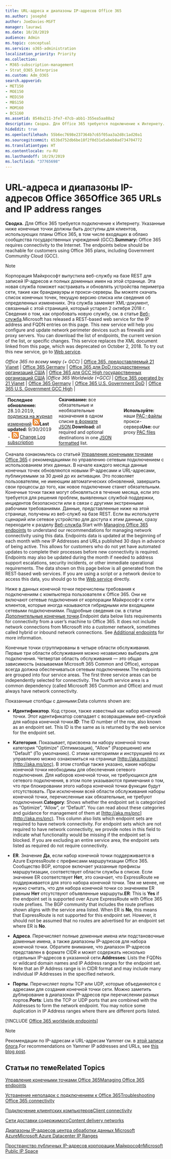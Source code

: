 ```yaml
---
title: URL-адреса и диапазоны IP-адресов Office 365
ms.author: josephd
author: JoeDavies-MSFT
manager: laurawi
ms.date: 10/28/2019
audience: Admin
ms.topic: conceptual
ms.service: o365-administration
localization_priority: Priority
ms.collection:
- M365-subscription-management
- Strat_O365_Enterprise
ms.custom: Adm_O365
search.appverid:
- MET150
- MOE150
- MED150
- MBS150
- MOM160
- BCS160
ms.assetid: 8548a211-3fe7-47cb-abb1-355ea5aa88a2
description: Сводка. Для Office 365 требуется подключение к Интернету. Указанные ниже конечные точки должны быть доступны для клиентов, использующих планы Office 365, в том числе входящих в облако сообщества государственных учреждений (GCC).
hideEdit: true
ms.openlocfilehash: 55b6ec7698e237364b7c65f05aa3a2d8c1ad20a1
ms.sourcegitcommit: 653bd752db6be18f2f0d31e5abeb8ad734704772
ms.translationtype: HT
ms.contentlocale: ru-RU
ms.lasthandoff: 10/29/2019
ms.locfileid: "37765698"
---
```

# <a name="office-365-urls-and-ip-address-ranges"></a><span data-ttu-id="74c1f-104">URL-адреса и диапазоны IP-адресов Office 365</span><span class="sxs-lookup"><span data-stu-id="74c1f-104">Office 365 URLs and IP address ranges</span></span>

 <span data-ttu-id="74c1f-p102">**Сводка.** Для Office 365 требуется подключение к Интернету. Указанные ниже конечные точки должны быть доступны для клиентов, использующих планы Office 365, в том числе входящих в облако сообщества государственных учреждений (GCC).</span><span class="sxs-lookup"><span data-stu-id="74c1f-p102">**Summary:** Office 365 requires connectivity to the Internet. The endpoints below should be reachable for customers using Office 365 plans, including Government Community Cloud (GCC).</span></span>
  
> [!NOTE]
> <span data-ttu-id="74c1f-p103">Корпорация Майкрософт выпустила веб-службу на базе REST для записей IP-адресов и полных доменных имен на этой странице. Эта новая служба поможет настраивать и обновлять устройства периметра сети, такие как брандмауэры и прокси-серверы. Вы можете скачать список конечных точек, текущую версию списка или сведения об определенных изменениях. Эта служба заменяет XML-документ, связанный с этой страницей, который устарел 2 октября 2018 г. Сведения о том, как опробовать новую службу, см. в статье [Веб-служба](office-365-ip-web-service.md).</span><span class="sxs-lookup"><span data-stu-id="74c1f-p103">Microsoft has released a REST-based web service for the IP address and FQDN entries on this page. This new service will help you configure and update network perimeter devices such as firewalls and proxy servers. You can download the list of endpoints, the current version of the list, or specific changes. This service replaces the XML document linked from this page, which was deprecated on October 2, 2018. To try out this new service, go to [Web service](office-365-ip-web-service.md).</span></span>
  
<span data-ttu-id="74c1f-112">*Office 365 по всему миру (+ GCC)* | [Office 365, предоставляемый 21 Vianet](urls-and-ip-address-ranges-21vianet.md) | [Office 365 Germany](office-365-germany-endpoints.md) | [Office 365 для DoD государственных организаций США](office-365-u-s-government-dod-endpoints.md)  | [Office 365 для GCC High государственных организаций США](office-365-u-s-government-gcc-high-endpoints.md) |</span><span class="sxs-lookup"><span data-stu-id="74c1f-112">*Office 365 Worldwide (+GCC)* | [Office 365 operated by 21 Vianet](urls-and-ip-address-ranges-21vianet.md) | [Office 365 Germany](office-365-germany-endpoints.md) | [Office 365 U.S. Government DoD](office-365-u-s-government-dod-endpoints.md)  | [Office 365 U.S. Government GCC High](office-365-u-s-government-gcc-high-endpoints.md) |</span></span>
  
||||
|:-----|:-----|:-----|
|<span data-ttu-id="74c1f-113">**Последнее обновление:** 28.10.2019, [подписка на журнал изменений](https://endpoints.office.com/version/worldwide?allversions=true&format=rss&clientrequestid=b10c5ed1-bad1-445f-b386-b919946339a7) ![RSS](media/5dc6bb29-25db-4f44-9580-77c735492c4b.png)</span><span class="sxs-lookup"><span data-stu-id="74c1f-113">**Last updated:** 9/30/2019 - ![RSS](media/5dc6bb29-25db-4f44-9580-77c735492c4b.png) [Change Log subscription](https://endpoints.office.com/version/worldwide?allversions=true&format=rss&clientrequestid=b10c5ed1-bad1-445f-b386-b919946339a7)</span></span> <br/> |<span data-ttu-id="74c1f-114">**Скачивание:** все обязательные и необязательные назначения в одном списке [в формате JSON](https://endpoints.office.com/endpoints/worldwide?clientrequestid=b10c5ed1-bad1-445f-b386-b919946339a7).</span><span class="sxs-lookup"><span data-stu-id="74c1f-114">**Download:** all required and optional destinations in one [JSON formatted](https://endpoints.office.com/endpoints/worldwide?clientrequestid=b10c5ed1-bad1-445f-b386-b919946339a7) list.</span></span>  <br/> | <span data-ttu-id="74c1f-115">**Используйте:** наши [PAC-файлы](managing-office-365-endpoints.md#pacfiles) прокси-сервера</span><span class="sxs-lookup"><span data-stu-id="74c1f-115">**Use:** our proxy [PAC files](managing-office-365-endpoints.md#pacfiles)</span></span> <br/> |
   
 <span data-ttu-id="74c1f-p104">Сначала ознакомьтесь со статьей [Управление конечными точками Office 365](managing-office-365-endpoints.md) с рекомендациями по управлению сетевым подключением с использованием этих данных. В начале каждого месяца данные конечных точек обновляются новыми IP-адресами и URL-адресами, публикуемыми за 30 дней до их активации. Это позволяет пользователям, не имеющим автоматических обновлений, завершить свои процессы до того, как новое подключение станет обязательным. Конечные точки также могут обновляться в течение месяца, если это требуется для решения проблем, выявленных службой поддержки, инцидентов безопасности или в связи с другими экстренными рабочими требованиями. Данные, представленные ниже на этой странице, получены из веб-служб на базе REST. Если вы используете сценарий или сетевое устройство для доступа к этим данным, сразу переходите к разделу [Веб-служба](office-365-ip-web-service.md).</span><span class="sxs-lookup"><span data-stu-id="74c1f-p104">Start with [Managing Office 365 endpoints](managing-office-365-endpoints.md) to understand our recommendations for managing network connectivity using this data. Endpoints data is updated at the beginning of each month with new IP Addresses and URLs published 30 days in advance of being active. This allows for customers who do not yet have automated updates to complete their processes before new connectivity is required. Endpoints may also be updated during the month if needed to address support escalations, security incidents, or other immediate operational requirements. The data shown on this page below is all generated from the REST-based web services. If you are using a script or a network device to access this data, you should go to the [Web service](office-365-ip-web-service.md) directly.</span></span>

<span data-ttu-id="74c1f-p105">Ниже в данных конечной точки перечислены требования к подключениям с компьютера пользователя к Office 365. Они не включают сетевые подключения от корпорации Майкрософт к сети клиентов, которые иногда называются гибридными или входящими сетевыми подключениями. Подробные сведения см. в статье [Дополнительные конечные точки](additional-office365-ip-addresses-and-urls.md).</span><span class="sxs-lookup"><span data-stu-id="74c1f-p105">Endpoint data below lists requirements for connectivity from a user’s machine to Office 365. It does not include network connections from Microsoft into a customer network, sometimes called hybrid or inbound network connections. See [Additional endpoints](additional-office365-ip-addresses-and-urls.md) for more information.</span></span>

<span data-ttu-id="74c1f-p106">Конечные точки сгруппированы в четыре области обслуживания. Первые три области обслуживания можно независимо выбирать для подключения. Четвертая область обслуживания — это общая зависимость (называемая Microsoft 365 Common and Office), которая всегда должна обеспечиваться сетевым подключением.</span><span class="sxs-lookup"><span data-stu-id="74c1f-p106">The endpoints are grouped into four service areas. The first three service areas can be independently selected for connectivity. The fourth service area is a common dependency (called Microsoft 365 Common and Office) and must always have network connectivity.</span></span>

<span data-ttu-id="74c1f-128">Показанные столбцы с данными:</span><span class="sxs-lookup"><span data-stu-id="74c1f-128">Data columns shown are:</span></span>

- <span data-ttu-id="74c1f-p107">**Идентификатор**. Код строки, также известный как набор конечной точки. Этот идентификатор совпадает с возвращаемым веб-службой для набора конечной точки.</span><span class="sxs-lookup"><span data-stu-id="74c1f-p107">**ID**: The ID number of the row, also known as an endpoint set. This ID is the same as is returned by the web service for the endpoint set.</span></span>

- <span data-ttu-id="74c1f-p108">**Категория**. Показывает, присвоена ли набору конечной точки категория "Optimize" (Оптимизация), "Allow" (Разрешение) или "Default" (По умолчанию). С этими категориями и инструкцией по их управлению можно ознакомиться на странице [http://aka.ms/pnc](http://aka.ms/pnc). В этом столбце также указано, какие наборы конечной точки необходимы для обеспечения сетевого подключения. Для наборов конечной точки, не требующихся для сетевого подключения, в этом поле указываются примечания о том, что при блокировании этого набора конечной точки функции будут отсутствовать. При исключении всей области обслуживания наборы конечной точки, перечисленные как обязательные, не требуют подключения.</span><span class="sxs-lookup"><span data-stu-id="74c1f-p108">**Category**: Shows whether the endpoint set is categorized as “Optimize”, “Allow”, or “Default”. You can read about these categories and guidance for management of them at [http://aka.ms/pnc](http://aka.ms/pnc). This column also lists which endpoint sets are required to have network connectivity. For endpoint sets which are not required to have network connectivity, we provide notes in this field to indicate what functionality would be missing if the endpoint set is blocked. If you are excluding an entire service area, the endpoint sets listed as required do not require connectivity.</span></span>

- <span data-ttu-id="74c1f-p109">**ER**. Значение **Да**, если набор конечной точки поддерживается в Azure ExpressRoute с префиксами маршрутизации Office 365. Сообщество BGP, которое включает указанные префиксы маршрутизации, соответствует области службы в списке. Если значение ER соответствует **Нет**, это означает, что ExpressRoute не поддерживается для этого набора конечной точки. Тем не менее, не нужно считать, что для набора конечной точки со значением ER равным **Нет** отсутствуют объявленные маршруты.</span><span class="sxs-lookup"><span data-stu-id="74c1f-p109">**ER**: This is **Yes** if the endpoint set is supported over Azure ExpressRoute with Office 365 route prefixes. The BGP community that includes the route prefixes shown aligns with the service area listed. When ER is **No**, this means that ExpressRoute is not supported for this endpoint set. However, it should not be assumed that no routes are advertised for an endpoint set where ER is **No**.</span></span>

- <span data-ttu-id="74c1f-p110">**Адреса**. Перечисляет полные доменные имена или подстановочные доменные имена, а также диапазоны IP-адресов для набора конечной точки. Обратите внимание, что диапазон IP-адресов представлен в формате CIDR и может содержать несколько отдельных IP-адресов в указанной сети.</span><span class="sxs-lookup"><span data-stu-id="74c1f-p110">**Addresses**: Lists the FQDNs or wildcard domain names and IP Address ranges for the endpoint set. Note that an IP Address range is in CIDR format and may include many individual IP Addresses in the specified network.</span></span>
 
- <span data-ttu-id="74c1f-p111">**Порты**. Перечисляет порты TCP или UDP, которые объединяются с адресами для создания конечной точки сети. Можно заметить дублирование в диапазонах IP-адресов при перечислении разных портов.</span><span class="sxs-lookup"><span data-stu-id="74c1f-p111">**Ports**: Lists the TCP or UDP ports that are combined with the Addresses to form the network endpoint. You may notice some duplication in IP Address ranges where there are different ports listed.</span></span>

[!INCLUDE [Office 365 worldwide endpoints](./includes/office-365-worldwide-endpoints.md)]

>[!Note]
><span data-ttu-id="74c1f-144">Рекомендации по IP-адресам и URL-адресам Yammer см. в [этой записи блога](https://techcommunity.microsoft.com/t5/Yammer-Blog/Using-hard-coded-IP-addresses-for-Yammer-is-not-recommended/ba-p/276592).</span><span class="sxs-lookup"><span data-stu-id="74c1f-144">For recommendations on Yammer IP addresses and URLs, see [this blog post](https://techcommunity.microsoft.com/t5/Yammer-Blog/Using-hard-coded-IP-addresses-for-Yammer-is-not-recommended/ba-p/276592).</span></span>
>


## <a name="related-topics"></a><span data-ttu-id="74c1f-145">Статьи по теме</span><span class="sxs-lookup"><span data-stu-id="74c1f-145">Related Topics</span></span>

[<span data-ttu-id="74c1f-146">Управление конечными точками Office 365</span><span class="sxs-lookup"><span data-stu-id="74c1f-146">Managing Office 365 endpoints</span></span>](managing-office-365-endpoints.md)
  
[<span data-ttu-id="74c1f-147">Устранение неполадок с подключением к Office 365</span><span class="sxs-lookup"><span data-stu-id="74c1f-147">Troubleshooting Office 365 connectivity</span></span>](https://support.office.com/article/d4088321-1c89-4b96-9c99-54c75cae2e6d.aspx)
  
[<span data-ttu-id="74c1f-148">Подключение клиентских компьютеров</span><span class="sxs-lookup"><span data-stu-id="74c1f-148">Client connectivity</span></span>](https://support.office.com/article/client-connectivity-4232abcf-4ae5-43aa-bfa1-9a078a99c78b)
  
[<span data-ttu-id="74c1f-149">Сети доставки содержимого</span><span class="sxs-lookup"><span data-stu-id="74c1f-149">Content delivery networks</span></span>](https://support.office.com/article/content-delivery-networks-0140f704-6614-49bb-aa6c-89b75dcd7f1f)
  
[<span data-ttu-id="74c1f-150">Диапазоны IP-адресов центра обработки данных Microsoft Azure</span><span class="sxs-lookup"><span data-stu-id="74c1f-150">Microsoft Azure Datacenter IP Ranges</span></span>](https://www.microsoft.com/download/details.aspx?id=41653)
  
[<span data-ttu-id="74c1f-151">Пространство публичных IP-адресов корпорации Майкрософт</span><span class="sxs-lookup"><span data-stu-id="74c1f-151">Microsoft Public IP Space</span></span>](https://www.microsoft.com/download/details.aspx?id=53602)

